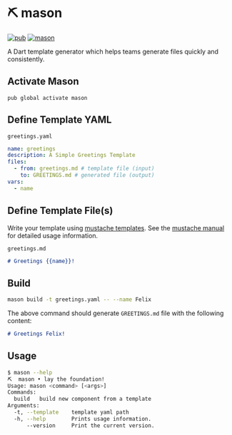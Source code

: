 # ⛏️ mason

[![pub](https://img.shields.io/pub/v/mason.svg)](https://pub.dev/packages/mason)
[![mason](https://github.com/felangel/mason/workflows/mason/badge.svg?branch=master)](https://github.com/felangel/mason/actions)

A Dart template generator which helps teams generate files quickly and consistently.

## Activate Mason

`pub global activate mason`

## Define Template YAML

`greetings.yaml`

```yaml
name: greetings
description: A Simple Greetings Template
files:
  - from: greetings.md # template file (input)
    to: GREETINGS.md # generated file (output)
vars:
  - name
```

## Define Template File(s)

Write your template using [mustache templates](https://mustache.github.io/). See the [mustache manual](http://mustache.github.com/mustache.5.html) for detailed usage information.

`greetings.md`

```md
# Greetings {{name}}!
```

## Build

```sh
mason build -t greetings.yaml -- --name Felix
```

The above command should generate `GREETINGS.md` file with the following content:

```md
# Greetings Felix!
```

## Usage

```sh
$ mason --help
⛏️  mason • lay the foundation!
Usage: mason <command> [<args>]
Commands:
  build   build new component from a template
Arguments:
  -t, --template    template yaml path
  -h, --help        Prints usage information.
      --version     Print the current version.
```
